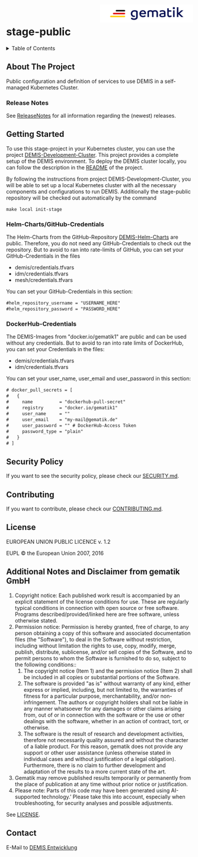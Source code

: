 <img align="right" width="250" height="47" src="media/Gematik_Logo_Flag.png"/> <br/>

# stage-public

<details>
  <summary>Table of Contents</summary>
  <ol>
    <li>
      <a href="#about-the-project">About The Project</a>
       <ul>
        <li><a href="#release-notes">Release Notes</a></li>
      </ul>
	</li>
    <li>
      <a href="#getting-started">Getting Started</a>
    </li>
    <li><a href="#security-policy">Security Policy</a></li>
    <li><a href="#contributing">Contributing</a></li>
    <li><a href="#license">License</a></li>
    <li><a href="#contact">Contact</a></li>
  </ol>
</details>

## About The Project
Public configuration and definition of services to use DEMIS in a self-managed Kubernetes Cluster.

### Release Notes
See [ReleaseNotes](ReleaseNotes.md) for all information regarding the (newest) releases.

## Getting Started
To use this stage-project in your Kubernetes cluster, you can use the project [DEMIS-Development-Cluster](https://github.com/gematik/DEMIS-Development-Cluster). 
This project provides a complete setup of the DEMIS environment. To deploy the DEMIS cluster locally, you
can follow the description in the [README](https://github.com/gematik/DEMIS-Development-Cluster/blob/main/README.md) 
of the project. 

By following the instructions from project DEMIS-Development-Cluster, you will be able to set up a local Kubernetes cluster 
with all the necessary components and configurations to run DEMIS. Additionally the stage-public repository will be 
checked out automatically by the command
```
make local init-stage
```

### Helm-Charts/GitHub-Credentials
The Helm-Charts from the GitHub-Repository [DEMIS-Helm-Charts](https://github.com/gematik/DEMIS-Helm-Charts) are public. 
Therefore, you do not need any GitHub-Credentials to check out the repository.
But to avoid to ran into rate-limits of GitHub, you can set your GitHub-Credentials in the files
* demis/credentials.tfvars
* idm/credentials.tfvars
* mesh/credentials.tfvars

You can set your GitHub-Credentials in this section:
```
#helm_repository_username = "USERNAME_HERE"
#helm_repository_password = "PASSWORD_HERE"
```

### DockerHub-Credentials
The DEMIS-Images from "docker.io/gematik1" are public and can be used without any credentials.
But to avoid to ran into rate limits of DockerHub, you can set your Credentials in the files:
* demis/credentials.tfvars
* idm/credentials.tfvars

You can set your user_name, user_email and user_password in this section:
```
# docker_pull_secrets = [
#   {
#     name          = "dockerhub-pull-secret"
#     registry      = "docker.io/gematik1"
#     user_name     = ""
#     user_email    = "my-mail@gematik.de"
#     user_password = "" # DockerHub-Access Token
#     password_type = "plain"
#   }
# ]
```

## Security Policy
If you want to see the security policy, please check our [SECURITY.md](.github/SECURITY.md).

## Contributing
If you want to contribute, please check our [CONTRIBUTING.md](.github/CONTRIBUTING.md).

## License
EUROPEAN UNION PUBLIC LICENCE v. 1.2

EUPL © the European Union 2007, 2016

## Additional Notes and Disclaimer from gematik GmbH

1. Copyright notice: Each published work result is accompanied by an explicit statement of the license conditions for use. These are regularly typical conditions in connection with open source or free software. Programs described/provided/linked here are free software, unless otherwise stated.
2. Permission notice: Permission is hereby granted, free of charge, to any person obtaining a copy of this software and associated documentation files (the "Software"), to deal in the Software without restriction, including without limitation the rights to use, copy, modify, merge, publish, distribute, sublicense, and/or sell copies of the Software, and to permit persons to whom the Software is furnished to do so, subject to the following conditions::
   1. The copyright notice (Item 1) and the permission notice (Item 2) shall be included in all copies or substantial portions of the Software.
   2. The software is provided "as is" without warranty of any kind, either express or implied, including, but not limited to, the warranties of fitness for a particular purpose, merchantability, and/or non-infringement. The authors or copyright holders shall not be liable in any manner whatsoever for any damages or other claims arising from, out of or in connection with the software or the use or other dealings with the software, whether in an action of contract, tort, or otherwise.
   3. The software is the result of research and development activities, therefore not necessarily quality assured and without the character of a liable product. For this reason, gematik does not provide any support or other user assistance (unless otherwise stated in individual cases and without justification of a legal obligation). Furthermore, there is no claim to further development and adaptation of the results to a more current state of the art.
3. Gematik may remove published results temporarily or permanently from the place of publication at any time without prior notice or justification.
4. Please note: Parts of this code may have been generated using AI-supported technology.’ Please take this into account, especially when troubleshooting, for security analyses and possible adjustments.

See [LICENSE](LICENSE.md).

## Contact
E-Mail to [DEMIS Entwicklung](mailto:demis-entwicklung@gematik.de?subject=[GitHub]%20stage-public)